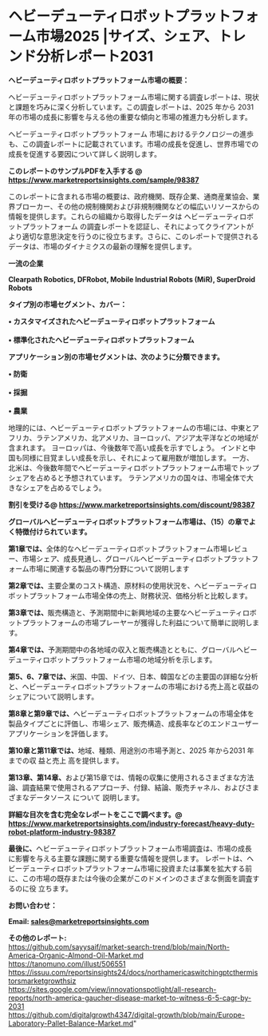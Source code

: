 # ヘビーデューティロボットプラットフォーム市場2025 |サイズ、シェア、トレンド分析レポート2031

<strong><b>ヘビーデューティロボットプラットフォーム市場の概要：</b></strong>

ヘビーデューティロボットプラットフォーム市場に関する調査レポートは、現状と課題を巧みに深く分析しています。この調査レポートは、2025 年から 2031 年の市場の成長に影響を与える他の重要な傾向と市場の推進力も分析します。

ヘビーデューティロボットプラットフォーム 市場におけるテクノロジーの進歩も、この調査レポートに記載されています。市場の成長を促進し、世界市場での成長を促進する要因について詳しく説明します。

<strong>このレポートのサンプルPDFを入手する @ <a href=https://www.marketreportsinsights.com/sample/98387>https://www.marketreportsinsights.com/sample/98387</a></strong>

このレポートに含まれる市場の概要は、政府機関、既存企業、通商産業協会、業界ブローカー、その他の規制機関および非規制機関などの幅広いリソースからの情報を提供します。これらの組織から取得したデータは ヘビーデューティロボットプラットフォーム の調査レポートを認証し、それによってクライアントがより適切な意思決定を行うのに役立ちます。さらに、このレポートで提供されるデータは、市場のダイナミクスの最新の理解を提供します。

<strong>一流の企業</strong>

<strong><b>Clearpath Robotics, DFRobot, Mobile Industrial Robots (MiR), SuperDroid Robots</b></strong>

<strong><b>タイプ別の市場セグメント、カバー：</b></strong>

<strong>• カスタマイズされたヘビーデューティロボットプラットフォーム<br><br>• 標準化されたヘビーデューティロボットプラットフォーム</strong>

<strong><b>アプリケーション別の市場セグメントは、次のように分類できます。</b></strong>

<strong>• 防衛<br><br>• 採掘<br><br>• 農業</strong>

 地理的には、ヘビーデューティロボットプラットフォームの市場には、中東とアフリカ、ラテンアメリカ、北アメリカ、ヨーロッパ、アジア太平洋などの地域が含まれます。 ヨーロッパは、今後数年で高い成長を示すでしょう。 インドと中国も同様に目覚ましい成長を示し、それによって雇用数が増加します。 一方、北米は、今後数年間でヘビーデューティロボットプラットフォーム市場でトップシェアを占めると予想されています。 ラテンアメリカの国々は、市場全体で大きなシェアを占めるでしょう。

<strong>割引を受ける@ <a href=https://www.marketreportsinsights.com/discount/98387>https://www.marketreportsinsights.com/discount/98387</a></strong>

<strong><b>グローバルヘビーデューティロボットプラットフォーム市場は、（15）の章でよく特徴付けられています。</b></strong>

<strong><b>第</b></strong><strong><b>1章では、</b></strong>全体的なヘビーデューティロボットプラットフォーム市場レビュー、市場シェア、成長見通し、グローバルヘビーデューティロボットプラットフォーム市場に関連する製品の専門分野について説明します

<strong><b>第2章では、</b></strong>主要企業のコスト構造、原材料の使用状況を、ヘビーデューティロボットプラットフォーム市場全体の売上、財務状況、価格分析と比較します。

<strong><b>第3章では、</b></strong>販売構造と、予測期間中に新興地域の主要なヘビーデューティロボットプラットフォームの市場プレーヤーが獲得した利益について簡単に説明します。

<strong><b>第4章では、</b></strong>予測期間中の各地域の収入と販売構造とともに、グローバルヘビーデューティロボットプラットフォーム市場の地域分析を示します。

<strong><b>第5、6、7章では、</b></strong>米国、中国、ドイツ、日本、韓国などの主要国の詳細な分析と、ヘビーデューティロボットプラットフォームの市場における売上高と収益のシェアについて説明します。

<strong><b>第8章と第9章では、</b></strong>ヘビーデューティロボットプラットフォームの市場全体を製品タイプごとに評価し、市場シェア、販売構造、成長率などのエンドユーザーアプリケーションを評価します。

<strong><b>第10章と第11章では、</b></strong>地域、種類、用途別の市場予測と、2025 年から2031 年までの収 益と売上 高を提供します。

<strong><b>第13章、第14章、</b></strong>および第15章では、情報の収集に使用されるさまざまな方法論、調査結果で使用されるアプローチ、付録、結論、販売チャネル、およびさまざまなデータソース について 説明します。

<strong>詳細な目次を含む完全なレポートをここで調べます。@ <a href=https://www.marketreportsinsights.com/industry-forecast/heavy-duty-robot-platform-industry-98387>https://www.marketreportsinsights.com/industry-forecast/heavy-duty-robot-platform-industry-98387</a></strong>

<strong><b>最後に、</b></strong>ヘビーデューティロボットプラットフォーム市場調査は、市場の成長 に影響を</a>与える主要な課題に関する重要な情報を提供します。 レポートは、ヘビーデューティロボットプラットフォーム市場に投資または事業を拡大する前に、この市場の既存または今後の企業がこのドメインのさまざまな側面を調査す るのに役 立ちます。

<strong><b>お問い合わせ：</b></strong>

<strong>Email: </strong><a href=mailto:sales@marketreportsinsights.com><strong>sales@marketreportsinsights.com</strong></a>

<strong>その他のレポート:</strong>
<br>
<a href=https://github.com/sayysaif/market-search-trend/blob/main/North-America-Organic-Almond-Oil-Market.md>https://github.com/sayysaif/market-search-trend/blob/main/North-America-Organic-Almond-Oil-Market.md</a>
<br>
<a href=https://tanomuno.com/illust/506551>https://tanomuno.com/illust/506551</a>
<br>
<a href=https://issuu.com/reportsinsights24/docs/northamericaswitchingptcthermistorsmarketgrowthsiz>https://issuu.com/reportsinsights24/docs/northamericaswitchingptcthermistorsmarketgrowthsiz</a>
<br>
<a href=https://sites.google.com/view/innovationspotlight/all-research-reports/north-america-gaucher-disease-market-to-witness-6-5-cagr-by-2031>https://sites.google.com/view/innovationspotlight/all-research-reports/north-america-gaucher-disease-market-to-witness-6-5-cagr-by-2031</a>
<br>
<a href=https://github.com/digitalgrowth4347/digital-growth/blob/main/Europe-Laboratory-Pallet-Balance-Market.md>https://github.com/digitalgrowth4347/digital-growth/blob/main/Europe-Laboratory-Pallet-Balance-Market.md</a>"
